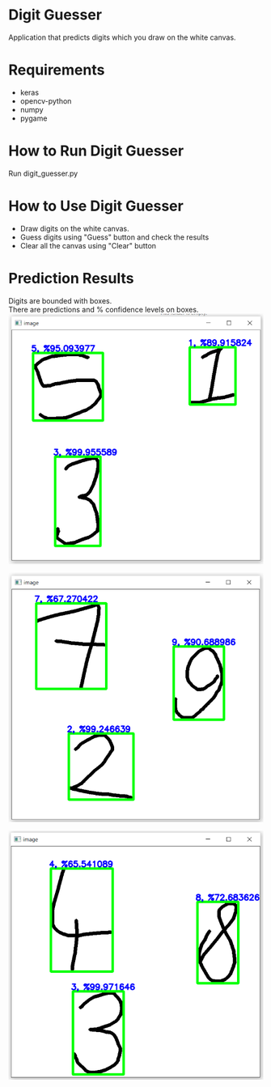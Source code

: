 # Digit Guesser

Application that predicts digits which you draw on the white canvas.

# Requirements
- keras
- opencv-python
- numpy
- pygame

# How to Run Digit Guesser
Run digit_guesser.py

# How to Use Digit Guesser
- Draw digits on the white canvas.
- Guess digits using "Guess" button and check the results
- Clear all the canvas using "Clear" button

# Prediction Results
Digits are bounded with boxes. <br>
There are predictions and % confidence levels on boxes. <br>
![result 1](https://raw.githubusercontent.com/yigitatesh/digit_guesser/main/results/digit_recognizer_predictions_1.PNG)

![result 2](https://raw.githubusercontent.com/yigitatesh/digit_guesser/main/results/digit_recognizer_predictions_2.PNG)

![result 3](https://raw.githubusercontent.com/yigitatesh/digit_guesser/main/results/digit_recognizer_predictions_3.PNG)
